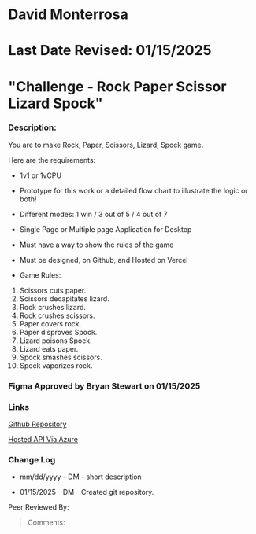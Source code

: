 # David Monterrosa
# Last Date Revised: 01/15/2025
# "Challenge - Rock Paper Scissor Lizard Spock"
### Description:
You are to make Rock, Paper, Scissors, Lizard, Spock game.

Here are the requirements:

- 1v1 or 1vCPU
- Prototype for this work or a detailed flow chart to illustrate the logic or both!
- Different modes: 1 win / 3 out of 5 / 4 out of 7
- Single Page or Multiple page Application for Desktop
- Must have a way to show the rules of the game
- Must be designed, on Github, and Hosted on Vercel


- Game Rules:

1. Scissors cuts paper.
2. Scissors decapitates lizard.
3. Rock crushes lizard.
4. Rock crushes scissors.
5. Paper covers rock.
6. Paper disproves Spock.
7. Lizard poisons Spock.
8. Lizard eats paper.
9. Spock smashes scissors.
10. Spock vaporizes rock.

### Figma Approved by Bryan Stewart on 01/15/2025  

### Links
[Github Repository](https://github.com/davidmonterrosa/MonterrosaDC3RockPaperScissorsLizardSpock-PrototypeAndEndpoint.git)

[Hosted API Via Azure](monterrosarpslsv1-aaapdudtatbdgtc0.westus-01.azurewebsites.net)

### Change Log
+ mm/dd/yyyy - DM - short description
- 01/15/2025 - DM - Created git repository.

Peer Reviewed By:
> Comments:
